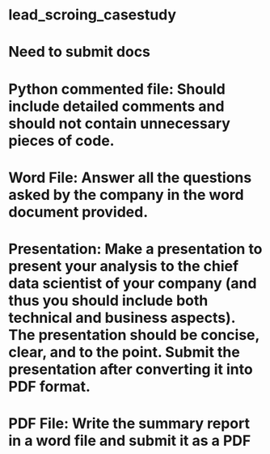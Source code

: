 # lead_scroing_casestudy
# Need to submit docs
# Python commented file: Should include detailed comments and should not contain unnecessary pieces of code.
# Word File: Answer all the questions asked by the company in the word document provided.
# Presentation:  Make a presentation to present your analysis to the chief data scientist of your company (and thus you should include both technical and business aspects). The presentation should be concise, clear, and to the point. Submit the presentation after converting it into PDF format.
# PDF File: Write the summary report in a word file and submit it as a PDF